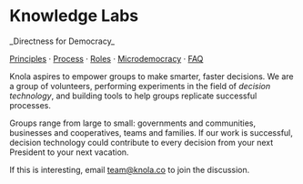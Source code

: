 # Knowledge Labs

<p class="tagline">_Directness for Democracy_</p>

[Principles](./principles) &middot; [Process](./process) &middot; [Roles](./roles) &middot; [Microdemocracy](./microdemocracy) &middot; [FAQ](./faq)

Knola aspires to empower groups to make smarter, faster decisions. We are a group of volunteers, performing experiments in the field of _decision technology_, and building tools to help groups replicate successful processes.

Groups range from large to small: governments and communities, businesses and cooperatives, teams and families. If our work is successful, decision technology could contribute to every decision from your next President to your next vacation.

If this is interesting, email [team@knola.co](mailto:team@knola.co) to join the discussion.

<!--
Documentation TODOs:
- More complete example
- Evaluator input
- Combating implicit bias
-->